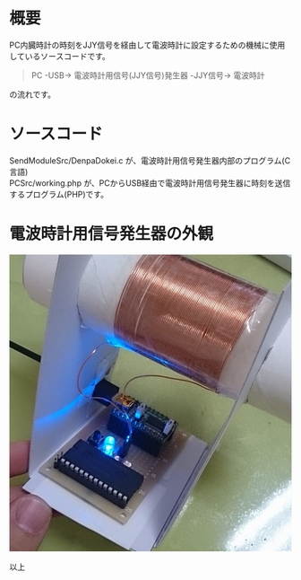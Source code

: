 # 概要
PC内臓時計の時刻をJJY信号を経由して電波時計に設定するための機械に使用しているソースコードです。
> PC -USB-> 電波時計用信号(JJY信号)発生器 -JJY信号-> 電波時計

の流れです。

# ソースコード
SendModuleSrc/DenpaDokei.c が、電波時計用信号発生器内部のプログラム(C言語)  
PCSrc/working.php が、PCからUSB経由で電波時計用信号発生器に時刻を送信するプログラム(PHP)です。

# 電波時計用信号発生器の外観
![SyncDenpaTokeiImg](https://github.com/torunxxx001/SyncDenpaTokei/raw/master/Cmm7pnRUIAAykgz.jpg)

以上
